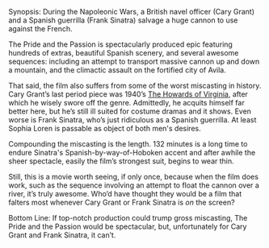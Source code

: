 Synopsis: During the Napoleonic Wars, a British navel officer (Cary Grant) and a Spanish guerrilla (Frank Sinatra) salvage a huge cannon to use against the French.

The Pride and the Passion is spectacularly produced epic featuring hundreds of extras, beautiful Spanish scenery, and several awesome sequences: including an attempt to transport massive cannon up and down a mountain, and the climactic assault on the fortified city of Avila. 

That said, the film also suffers from some of the worst miscasting in history.  Cary Grant’s last period piece was 1940’s <a href="/browse/reviews/the-howards-of-virginia-1940/">The Howards of Virginia</a>, after which he wisely swore off the genre.  Admittedly, he acquits himself far better here, but he’s still ill suited for costume dramas and it shows.  Even worse is Frank Sinatra, who’s just ridiculous as a Spanish guerrilla.  At least Sophia Loren is passable as object of both men's desires.

Compounding the miscasting is the length.  132 minutes is a long time to endure Sinatra's Spanish-by-way-of-Hoboken accent and after awhile the sheer spectacle, easily the film’s strongest suit, begins to wear thin.

Still, this is a movie worth seeing, if only once, because when the film does work, such as the sequence involving an attempt to float the cannon over a river, it’s truly awesome.  Who’d have thought they would be a film that falters most whenever Cary Grant or Frank Sinatra is <em>on</em> the screen?

Bottom Line: If top-notch production could trump gross miscasting, The Pride and the Passion would be spectacular, but, unfortunately for Cary Grant and Frank Sinatra, it can’t. 
